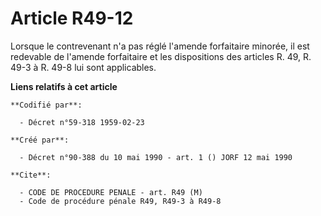 # Article R49-12

Lorsque le contrevenant n'a pas réglé l'amende forfaitaire minorée, il est redevable de l'amende forfaitaire et les
dispositions des articles R. 49, R. 49-3 à R. 49-8 lui sont applicables.

**Liens relatifs à cet article**

	**Codifié par**:

	  - Décret n°59-318 1959-02-23

	**Créé par**:

	  - Décret n°90-388 du 10 mai 1990 - art. 1 () JORF 12 mai 1990

	**Cite**:

	  - CODE DE PROCEDURE PENALE - art. R49 (M)
	  - Code de procédure pénale R49, R49-3 à R49-8
